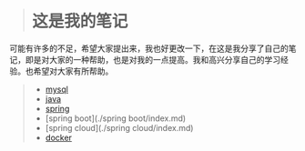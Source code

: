 > #  	这是我的笔记 
>

​	可能有许多的不足，希望大家提出来，我也好更改一下，在这是我分享了自己的笔记，即是对大家的一种帮助，也是对我的一点提高。我和高兴分享自己的学习经验。也希望对大家有所帮助。

> - [mysql](mysql/index.md)
> - [java](java/index.md)
> - [spring](spring/index.md)
> - [spring boot](./spring boot/index.md)
> - [spring cloud](./spring cloud/index.md)
> - [docker](docker/index.md)

